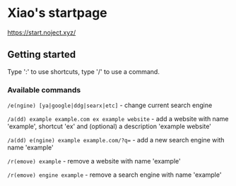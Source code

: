 # Xiao's startpage

https://start.noject.xyz/

## Getting started

Type ':' to use shortcuts, type '/' to use a command.

### Available commands

`/e(ngine) [ya|google|ddg|searx|etc]` - change current search engine

`/a(dd) example example.com ex example website` - add a website with name
'example', shortcut 'ex' and (optional) a description 'example website'

`/a(dd) e(ngine) example example.com/?q=` - add a new search engine with name 'example'

`/r(emove) example` - remove a website with name 'example'

`/r(emove) engine example` - remove a search engine with name 'example'
